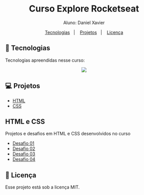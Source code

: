 <h1 align="center"> Curso Explore Rocketseat</h1>

<p align="center">
Aluno: Daniel Xavier<br>
</p>

<p align="center">
  <a href="#-tecnologias">Tecnologias</a>&nbsp;&nbsp;&nbsp;|&nbsp;&nbsp;&nbsp;
  <a href="#-projetos">Projetos</a>&nbsp;&nbsp;&nbsp;|&nbsp;&nbsp;&nbsp;
  <a href="#memo-licença">Licença</a>
</p>

## 🚀 Tecnologias

Tecnologias apreendidas nesse curso:

<p align="center">
  <a href="https://skillicons.dev">
    <img src="https://skillicons.dev/icons?i=html,css" />
  </a>
</p>

## 💻 Projetos

- [HTML](#html-e-css)
- [CSS](#html-e-css)

## HTML e CSS

<p>Projetos e desafios em HTML e CSS desenvolvidos no curso</p>

- [Desafio 01](https://github.com/Dandan875/Estudos/tree/master/Moveis)
- [Desafio 02](https://github.com/Dandan875/Estudos/tree/master/Viagens)
- [Desafio 03](https://github.com/Dandan875/Estudos/tree/master/Academia)
- [Desafio 04](https://github.com/Dandan875/Estudos/tree/master/CyberSeguranca)

## :memo: Licença

Esse projeto está sob a licença MIT.
